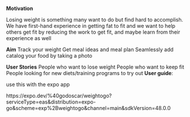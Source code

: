 <b>Motivation</b>
  
Losing weight is something
many want to do but find
hard to accomplish.
We have first-hand
experience in getting fat to
fit and we want to help
others get fit by reducing the
work to get fit, and maybe
learn from their experience
as well

 <b>Aim</b>
Track your weight
Get meal ideas and meal plan
Seamlessly add catalog your
food by taking a photo

<b>User Stories</b> 
People who want to lose
weight
People who want to keep
fit
People looking for new
diets/training programs to
try out
<b>User guide</b>:
<p>use this with the expo app </p>
https://expo.dev/%40godoscar/weightogo?serviceType=eas&distribution=expo-go&scheme=exp%2Bweightogo&channel=main&sdkVersion=48.0.0
